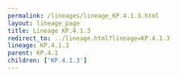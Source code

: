 ```yaml
---
permalink: /lineages/lineage_KP.4.1.3.html
layout: lineage_page
title: Lineage KP.4.1.3
redirect_to: ../lineage.html?lineage=KP.4.1.3
lineage: KP.4.1.3
parent: KP.4.1
children: ['KP.4.1.3']
---
```

